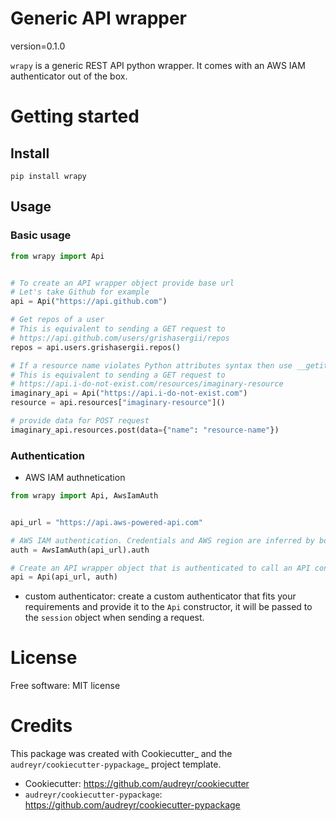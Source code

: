 # Generic API wrapper

version=0.1.0

`wrapy` is a generic REST API python wrapper. It comes with an AWS IAM authenticator out of the box. 

# Getting started

## Install
`pip install wrapy`

## Usage

### Basic usage
```python
from wrapy import Api


# To create an API wrapper object provide base url
# Let's take Github for example
api = Api("https://api.github.com")

# Get repos of a user
# This is equivalent to sending a GET request to
# https://api.github.com/users/grishasergii/repos
repos = api.users.grishasergii.repos()

# If a resource name violates Python attributes syntax then use __getitem__
# This is equivalent to sending a GET request to
# https://api.i-do-not-exist.com/resources/imaginary-resource
imaginary_api = Api("https://api.i-do-not-exist.com")
resource = api.resources["imaginary-resource"]()

# provide data for POST request
imaginary_api.resources.post(data={"name": "resource-name"})
```

### Authentication
- AWS IAM authnetication
```python
from wrapy import Api, AwsIamAuth


api_url = "https://api.aws-powered-api.com"

# AWS IAM authentication. Credentials and AWS region are inferred by boto3 from the app environment
auth = AwsIamAuth(api_url).auth

# Create an API wrapper object that is authenticated to call an API configured with an AWS IAM authorizer
api = Api(api_url, auth)
```
- custom authenticator: create a custom authenticator that fits your requirements 
and provide it to the `Api` constructor, it will be passed to the `session` object when sending a request.

# License

Free software: MIT license

# Credits

This package was created with Cookiecutter_ and the `audreyr/cookiecutter-pypackage`_ project template.

- Cookiecutter: https://github.com/audreyr/cookiecutter
- `audreyr/cookiecutter-pypackage`: https://github.com/audreyr/cookiecutter-pypackage
